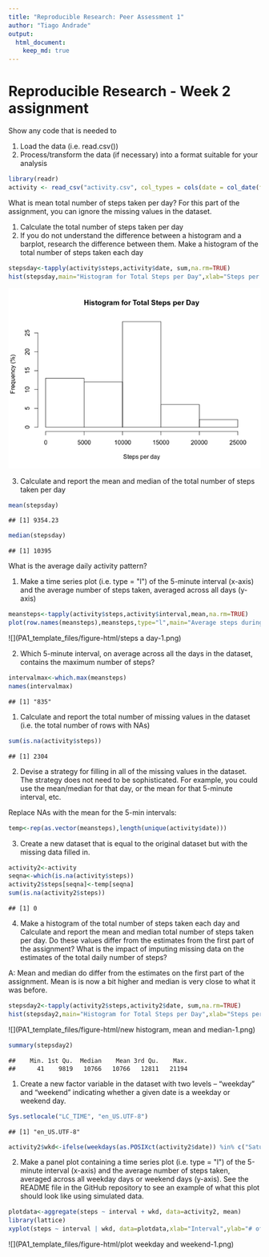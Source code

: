 ```yaml
---
title: "Reproducible Research: Peer Assessment 1"
author: "Tiago Andrade"
output: 
  html_document:
    keep_md: true
---
```




# Reproducible Research - Week 2 assignment

Show any code that is needed to
1. Load the data (i.e. read.csv())
2. Process/transform the data (if necessary) into a format suitable for your analysis

```r
library(readr)
activity <- read_csv("activity.csv", col_types = cols(date = col_date(format = "%Y-%m-%d"),interval = col_integer(), steps = col_integer()),na = "NA")
```

What is mean total number of steps taken per day?
For this part of the assignment, you can ignore the missing values in the dataset.
1. Calculate the total number of steps taken per day
2. If you do not understand the difference between a histogram and a barplot, research the difference between them. Make a histogram of the total number of steps taken each day


```r
stepsday<-tapply(activity$steps,activity$date, sum,na.rm=TRUE)
hist(stepsday,main="Histogram for Total Steps per Day",xlab="Steps per day",ylab="Frequency (%)")
```

![](PA1_template_files/figure-html/histogram-1.png)<!-- -->

3. Calculate and report the mean and median of the total number of steps taken per day

```r
mean(stepsday)
```

```
## [1] 9354.23
```

```r
median(stepsday)
```

```
## [1] 10395
```

What is the average daily activity pattern?

1. Make a time series plot (i.e. type = "l") of the 5-minute interval (x-axis) and the average number of steps taken, averaged across all days (y-axis)


```r
meansteps<-tapply(activity$steps,activity$interval,mean,na.rm=TRUE)
plot(row.names(meansteps),meansteps,type="l",main="Average steps during a day",xlab="288x 5-minutes intervals during the day",ylab="Average count of steps",col="green")
```

![](PA1_template_files/figure-html/steps a day-1.png)<!-- -->

2. Which 5-minute interval, on average across all the days in the dataset, contains the maximum number of steps?


```r
intervalmax<-which.max(meansteps)
names(intervalmax)
```

```
## [1] "835"
```

1. Calculate and report the total number of missing values in the dataset (i.e. the total number of rows with NAs)


```r
sum(is.na(activity$steps))
```

```
## [1] 2304
```

2. Devise a strategy for filling in all of the missing values in the dataset. The strategy does not need to be sophisticated. For example, you could use the mean/median for that day, or the mean for that 5-minute interval, etc.

Replace NAs with the mean for the 5-min intervals:

```r
temp<-rep(as.vector(meansteps),length(unique(activity$date)))
```

3. Create a new dataset that is equal to the original dataset but with the missing data filled in.

```r
activity2<-activity
seqna<-which(is.na(activity$steps))
activity2$steps[seqna]<-temp[seqna]
sum(is.na(activity2$steps))
```

```
## [1] 0
```

4. Make a histogram of the total number of steps taken each day and Calculate and report the mean and median total number of steps taken per day. Do these values differ from the estimates from the first part of the assignment? What is the impact of imputing missing data on the estimates of the total daily number of steps?

A: Mean and median do differ from the estimates on the first part of the assignment. Mean is is now a bit higher and median is very close to what it was before.

```r
stepsday2<-tapply(activity2$steps,activity2$date, sum,na.rm=TRUE)
hist(stepsday2,main="Histogram for Total Steps per Day",xlab="Steps per day",ylab="Frequency (%)")
```

![](PA1_template_files/figure-html/new histogram, mean and median-1.png)<!-- -->

```r
summary(stepsday2)
```

```
##    Min. 1st Qu.  Median    Mean 3rd Qu.    Max. 
##      41    9819   10766   10766   12811   21194
```

1. Create a new factor variable in the dataset with two levels – “weekday” and “weekend” indicating whether a given date is a weekday or weekend day.


```r
Sys.setlocale("LC_TIME", "en_US.UTF-8")
```

```
## [1] "en_US.UTF-8"
```

```r
activity2$wkd<-ifelse(weekdays(as.POSIXct(activity2$date)) %in% c("Saturday","Sunday"),"weekend","weekday")
```

2. Make a panel plot containing a time series plot (i.e. type = "l") of the 5-minute interval (x-axis) and the average number of steps taken, averaged across all weekday days or weekend days (y-axis). See the README file in the GitHub repository to see an example of what this plot should look like using simulated data.

```r
plotdata<-aggregate(steps ~ interval + wkd, data=activity2, mean)
library(lattice)
xyplot(steps ~ interval | wkd, data=plotdata,xlab="Interval",ylab="# of steps", type="l",layout=c(1,2))
```

![](PA1_template_files/figure-html/plot weekday and weekend-1.png)<!-- -->

